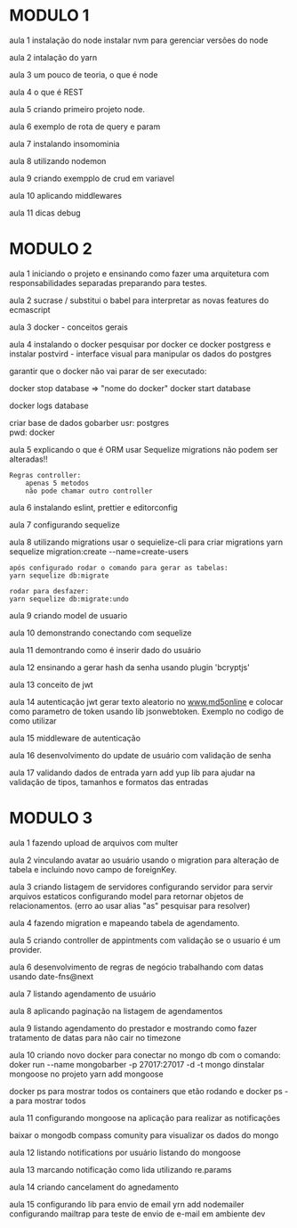 # MODULO 1

aula 1
instalação do node
instalar nvm para gerenciar versões do node

aula 2
intalação do yarn

aula 3
um pouco de teoria, o que é node

aula 4
o que é REST

aula 5
criando primeiro projeto node.

aula 6
exemplo de rota de query e param

aula 7
instalando insomominia

aula 8
utilizando nodemon

aula 9
criando exempplo de crud em variavel

aula 10
aplicando middlewares

aula 11
dicas debug

# MODULO 2

aula 1
iniciando o projeto e ensinando como fazer uma arquitetura com responsabilidades separadas preparando para testes.

aula 2
sucrase / substitui o babel para interpretar as novas features do ecmascript

aula 3
docker - conceitos gerais

aula 4
instalando o docker
pesquisar por docker ce
docker postgress e instalar
postvird - interface visual para manipular os dados do postgres

garantir que o docker não vai parar de ser executado:

docker stop database => "nome do docker"
docker start database

docker logs database

criar base de dados gobarber
usr: postgres  
pwd: docker

aula 5
explicando o que é ORM
usar Sequelize
migrations não podem ser alteradas!!

    Regras controller:
        apenas 5 metodos
        não pode chamar outro controller

aula 6
instalando eslint, prettier e editorconfig

aula 7
configurando sequelize

aula 8
utilizando migrations
usar o sequielize-cli para criar migrations
yarn sequelize migration:create --name=create-users

    após configurado rodar o comando para gerar as tabelas:
    yarn sequelize db:migrate

    rodar para desfazer:
    yarn sequelize db:migrate:undo

aula 9
criando model de usuario

aula 10
demonstrando conectando com sequelize

aula 11
demontrando como é inserir dado do usuário

aula 12
ensinando a gerar hash da senha
usando plugin 'bcryptjs'

aula 13
conceito de jwt

aula 14
autenticação jwt
gerar texto aleatorio no www.md5online e colocar como parametro de token
usando lib jsonwebtoken. Exemplo no codigo de como utilizar

aula 15
middleware de autenticação

aula 16
desenvolvimento do update de usuário com validação de senha

aula 17
validando dados de entrada
yarn add yup
lib para ajudar na validação de tipos, tamanhos e formatos das entradas

# MODULO 3

aula 1
fazendo upload de arquivos com multer

aula 2
vinculando avatar ao usuário usando o migration para alteração de tabela e incluindo novo campo de foreignKey.

aula 3
criando listagem de servidores
configurando servidor para servir arquivos estaticos
configurando model para retornar objetos de relacionamentos.
(erro ao usar alias "as" pesquisar para resolver)

aula 4
fazendo migration e mapeando tabela de agendamento.

aula 5
criando controller de appintments com validação se o usuario é um provider.

aula 6
desenvolvimento de regras de negócio
trabalhando com datas usando date-fns@next

aula 7
listando agendamento de usuário

aula 8
aplicando paginação na listagem de agendamentos

aula 9
listando agendamento do prestador e mostrando como fazer tratamento de datas para não cair no timezone

aula 10
criando novo docker para conectar no mongo db com o comando:
doker run --name mongobarber -p 27017:27017 -d -t mongo
dinstalar mongoose no projeto
yarn add mongoose

docker ps para mostrar todos os containers que etão rodando e docker ps -a para mostrar todos

aula 11
configurando mongoose na aplicação para realizar as notificações

baixar o mongodb compass comunity para visualizar os dados do mongo

aula 12
listando notifications por usuário listando do mongoose

aula 13
marcando notificação como lida utilizando re.params

aula 14
criando cancelament do agnedamento

aula 15
configurando lib para envio de email
yrn add nodemailer
configurando mailtrap para teste de envio de e-mail em ambiente dev
